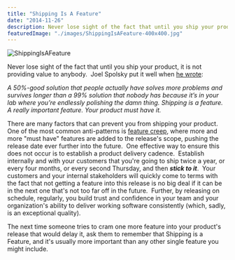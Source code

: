 ```yaml
---
title: "Shipping Is A Feature"
date: "2014-11-26"
description: Never lose sight of the fact that until you ship your product, it is not providing value to anybody.
featuredImage: "./images/ShippingIsAFeature-400x400.jpg"
---
```


![ShippingIsAFeature](images/ShippingIsAFeature-400x400.jpg)

Never lose sight of the fact that until you ship your product, it is not providing value to anybody.  Joel Spolsky put it well when [he wrote](http://www.joelonsoftware.com/items/2009/09/23.html):

_A 50%-good solution that people actually have solves more problems and survives longer than a 99% solution that nobody has because it’s in your lab where you’re endlessly polishing the damn thing. Shipping is a feature. A really important feature. Your product must have it._

There are many factors that can prevent you from shipping your product.  One of the most common anti-patterns is [feature creep](/antipatterns/feature-creep), where more and more "must have" features are added to the release's scope, pushing the release date ever further into the future.  One effective way to ensure this does not occur is to establish a product delivery cadence.  Establish internally and with your customers that you're going to ship twice a year, or every four months, or every second Thursday, and then _**stick to it**_.  Your customers and your internal stakeholders will quickly come to terms with the fact that not getting a feature into this release is no big deal if it can be in the next one that's not too far off in the future.  Further, by releasing on schedule, regularly, you build trust and confidence in your team and your organization's ability to deliver working software consistently (which, sadly, is an exceptional quality).

The next time someone tries to cram one more feature into your product's release that would delay it, ask them to remember that Shipping is a Feature, and it's usually more important than any other single feature you might include.
